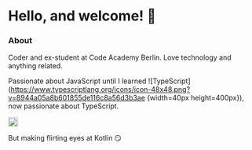 # Hello, and welcome! 👋

### About

Coder and ex-student at Code Academy Berlin. Love technology and anything related.

Passionate about JavaScript until I learned ![TypeScript](https://www.typescriptlang.org/icons/icon-48x48.png?v=8944a05a8b601855de116c8a56d3b3ae {width=40px height=400px}), now passionate about TypeScript. 

<img src="https://www.typescriptlang.org/icons/icon-48x48.png?v=8944a05a8b601855de116c8a56d3b3ae" width="20">

But making flirting eyes at Kotlin 😏


